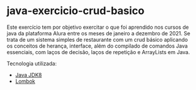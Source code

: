 # java-exercicio-crud-basico
Este exercício tem por objetivo exercitar o que foi aprendido nos cursos de java da plataforma Alura entre os meses de janeiro a dezembro de 2021.
Se trata de um sistema simples de restaurante com um crud básico aplicando os conceitos de herança, interface, além do compilado de comandos Java essenciais, com laços de decisão, laços de repetição e ArrayLists em Java.

Tecnologia utilizada:
- [Java JDK8](http://www.oracle.com/technetwork/pt/java/javase/downloads/jdk8-downloads-2133151.html)
- [Lombok](https://projectlombok.org/setup/maven)
